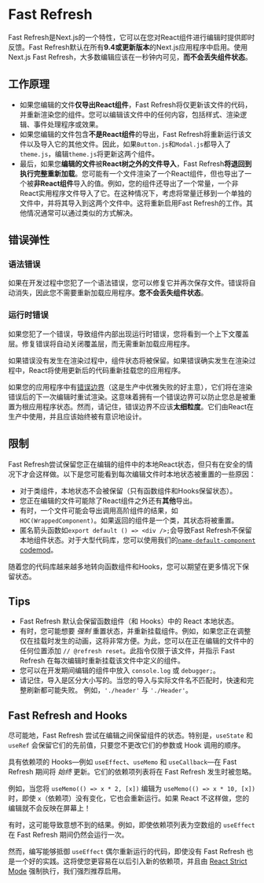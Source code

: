 # Fast Refresh

Fast Refresh是Next.js的一个特性，它可以在您对React组件进行编辑时提供即时反馈。Fast Refresh默认在所有**9.4或更新版本**的Next.js应用程序中启用。使用Next.js Fast Refresh，大多数编辑应该在一秒钟内可见，**而不会丢失组件状态**。

## 工作原理

- 如果您编辑的文件**仅导出React组件**，Fast Refresh将仅更新该文件的代码，并重新渲染您的组件。您可以编辑该文件中的任何内容，包括样式、渲染逻辑、事件处理程序或效果。
- 如果您编辑的文件包含**不是React组件**的导出，Fast Refresh将重新运行该文件以及导入它的其他文件。因此，如果`Button.js`和`Modal.js`都导入了`theme.js`，编辑`theme.js`将更新这两个组件。
- 最后，如果您**编辑的文件**被**React树之外的文件导入**，Fast Refresh**将退回到执行完整重新加载**。您可能有一个文件渲染了一个React组件，但也导出了一个被**非React组件**导入的值。例如，您的组件还导出了一个常量，一个非React实用程序文件导入了它。在这种情况下，考虑将常量迁移到一个单独的文件中，并将其导入到这两个文件中。这将重新启用Fast Refresh的工作。其他情况通常可以通过类似的方式解决。

## 错误弹性

### 语法错误

如果在开发过程中您犯了一个语法错误，您可以修复它并再次保存文件。错误将自动消失，因此您不需要重新加载应用程序。**您不会丢失组件状态**。

### 运行时错误

如果您犯了一个错误，导致组件内部出现运行时错误，您将看到一个上下文覆盖层。修复错误将自动关闭覆盖层，而无需重新加载应用程序。

如果错误没有发生在渲染过程中，组件状态将被保留。如果错误确实发生在渲染过程中，React将使用更新后的代码重新挂载您的应用程序。

如果您的应用程序中有[错误边界](https://react.dev/reference/react/Component#catching-rendering-errors-with-an-error-boundary)（这是生产中优雅失败的好主意），它们将在渲染错误后的下一次编辑时重试渲染。这意味着拥有一个错误边界可以防止您总是被重置为根应用程序状态。然而，请记住，错误边界不应该**太细粒度**。它们由React在生产中使用，并且应该始终被有意识地设计。

## 限制

Fast Refresh尝试保留您正在编辑的组件中的本地React状态，但只有在安全的情况下才会这样做。以下是您可能看到每次编辑文件时本地状态被重置的一些原因：

- 对于类组件，本地状态不会被保留（只有函数组件和Hooks保留状态）。
- 您正在编辑的文件可能除了React组件之外还有**其他**导出。
- 有时，一个文件可能会导出调用高阶组件的结果，如`HOC(WrappedComponent)`。如果返回的组件是一个类，其状态将被重置。
- 匿名箭头函数如`export default () => <div />;`会导致Fast Refresh不保留本地组件状态。对于大型代码库，您可以使用我们的[`name-default-component` codemod](/docs/pages/building-your-application/upgrading/codemods#name-default-component)。

随着您的代码库越来越多地转向函数组件和Hooks，您可以期望在更多情况下保留状态。

## Tips

- Fast Refresh 默认会保留函数组件（和 Hooks）中的 React 本地状态。
- 有时，您可能想要 _强制_ 重置状态，并重新挂载组件。例如，如果您正在调整仅在挂载时发生的动画，这将非常方便。为此，您可以在正在编辑的文件中的任何位置添加 `// @refresh reset`。此指令仅限于该文件，并指示 Fast Refresh 在每次编辑时重新挂载该文件中定义的组件。
- 您可以在开发期间编辑的组件中放入 `console.log` 或 `debugger;`。
- 请记住，导入是区分大小写的。当您的导入与实际文件名不匹配时，快速和完整刷新都可能失败。
  例如，`'./header'` 与 `'./Header'`。

## Fast Refresh and Hooks

尽可能地，Fast Refresh 尝试在编辑之间保留组件的状态。特别是，`useState` 和 `useRef` 会保留它们的先前值，只要您不更改它们的参数或 Hook 调用的顺序。

具有依赖项的 Hooks—例如 `useEffect`、`useMemo` 和 `useCallback`—在 Fast Refresh 期间将 _始终_ 更新。它们的依赖项列表将在 Fast Refresh 发生时被忽略。

例如，当您将 `useMemo(() => x * 2, [x])` 编辑为 `useMemo(() => x * 10, [x])` 时，即使 `x`（依赖项）没有变化，它也会重新运行。如果 React 不这样做，您的编辑就不会反映在屏幕上！

有时，这可能导致意想不到的结果。例如，即使依赖项列表为空数组的 `useEffect` 在 Fast Refresh 期间仍然会运行一次。

然而，编写能够抵御 `useEffect` 偶尔重新运行的代码，即使没有 Fast Refresh 也是一个好的实践。这将使您更容易在以后引入新的依赖项，并且由 [React Strict Mode](/docs/pages/api-reference/next-config-js/reactStrictMode) 强制执行，我们强烈推荐启用。